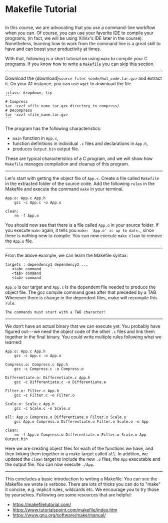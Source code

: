 # Makefile Tutorial
```{include} ../common/aws_caution.md
```

In this course, we are advocating that you use a command-line
workflow when you can. Of course, you can use your favorite
IDE to compile your programs, (in fact, we will be using Xilinx's IDE
later in the course). Nonetheless, learning how to work from the command
line is a great skill to have and can boost your productivity at times.

With that, following is a short tutorial on using `make` to compile your
C programs. If you know how to write a `Makefile` you can skip this section.

---
Download the {download}`source files <code/hw1_code.tar.gz>` and extract it.
On your A1 instance, you can use `wget` to download the file.

````{admonition} Quick linux commands for tar files
:class: dropdown, tip
```
# Compress
tar -cvzf <file_name.tar.gz> directory_to_compress/
# Decompress
tar -xvzf <file_name.tar.gz>
```
````

The program has the following characteristics:
- `main` function in `App.c`,
- function definitions in individual `.c` files
    and declarations in `App.h`,
- produces `Output.bin` output file.

These are typical characteristics of a C program,
and we will show how `Makefile` manages compilation and cleanup of this
program.

---
Let's start with getting the object file of `App.c`. Create a file called
`Makefile` in the extracted folder of the source code. Add the following
`rules` in the Makefile and execute the command `make` in your terminal.
```Make
App.o: App.c App.h
	gcc -c App.c -o App.o

clean:
	rm -f App.o
```
You should now see that there is a file called `App.o` in your source folder.
If you execute `make` again, it tells you ``make: `App.o' is up to date.``,
since there is nothing new to compile. You can now execute `make clean`
to remove the `App.o` file.

---
From the above example, we can learn the Makefile syntax:
```
targets : dependency1 dependency2 ...
   <tab> command
   <tab> command
   <tab> command
```
`App.o` is our target and `App.c` is the dependent file needed to produce the
object file. The gcc compile command goes after that preceded by a TAB. Whenever
there is change in the dependent files, make will recompile this `rule`.

```{caution}
The commands must start with a TAB character!
```

---
We don't have an actual binary that we can execute yet. You probably have
figured out---we need the object code of the other `.c` files and link
them together in the final binary. You could write multiple rules following
what we learned:
```Make
App.o: App.c App.h
	gcc -c App.c -o App.o

Compress.o: Compress.c App.h
	gcc -c Compress.c -o Compress.o

Differentiate.o: Differentiate.c App.h
	gcc -c Differentiate.c -o Differentiate.o

Filter.o: Filter.c App.h
	gcc -c Filter.c -o Filter.o

Scale.o: Scale.c App.h
	gcc -c Scale.c -o Scale.o

all: App.o Compress.o Differentiate.o Filter.o Scale.o
	gcc App.o Compress.o Differentiate.o Filter.o Scale.o -o App

clean:
	rm -f App.o Compress.o Differentiate.o Filter.o Scale.o App Output.bin
```
Here we are creating object files for each of the functions we have, and
then linking them together in a make target called `all`. In addition,
we updated the `clean` target to include the new `.o` files, the `App` executable and the output file. You can now execute `./App`.

---
This concludes a basic introduction to writing a Makefile. You can see the
Makefile we wrote is verbose. There are lots of tricks you can do to
"make" it concise, e.g. implicit rules, wildcards etc. We encourage you to
try those by yourselves. Following are some resources that are helpful:
- <https://makefiletutorial.com/>
- <https://www.tutorialspoint.com/makefile/index.htm>
- <https://www.gnu.org/software/make/manual/>

```{include} ../common/aws_caution.md
```
